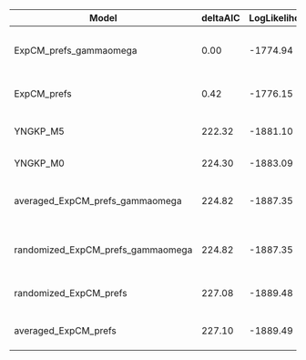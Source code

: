 | Model                             | deltaAIC | LogLikelihood | nParams | ParamValues                                               |
|-----------------------------------|----------|---------------|---------|-----------------------------------------------------------|
| ExpCM_prefs_gammaomega            | 0.00     | -1774.94      | 7       | alpha_omega=0.31, beta=10.00, beta_omega=6.95, kappa=5.17 |
| ExpCM_prefs                       | 0.42     | -1776.15      | 6       | beta=10.00, kappa=5.13, omega=0.04                        |
| YNGKP_M5                          | 222.32   | -1881.10      | 12      | alpha_omega=0.30, beta_omega=8.82, kappa=3.73             |
| YNGKP_M0                          | 224.30   | -1883.09      | 11      | kappa=3.68, omega=0.03                                    |
| averaged_ExpCM_prefs_gammaomega   | 224.82   | -1887.35      | 7       | alpha_omega=0.30, beta=0.01, beta_omega=8.12, kappa=5.02  |
| randomized_ExpCM_prefs_gammaomega | 224.82   | -1887.35      | 7       | alpha_omega=0.30, beta=0.01, beta_omega=8.12, kappa=5.03  |
| randomized_ExpCM_prefs            | 227.08   | -1889.48      | 6       | beta=0.01, kappa=5.01, omega=0.04                         |
| averaged_ExpCM_prefs              | 227.10   | -1889.49      | 6       | beta=0.01, kappa=4.88, omega=0.04                         |
